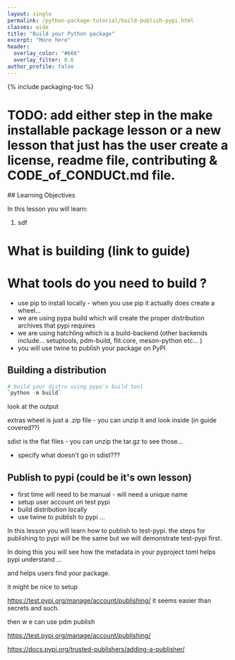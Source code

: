 ```yaml
---
layout: single
permalink: /python-package-tutorial/build-publish-pypi.html
classes: wide
title: "Build your Python package"
excerpt: "More here"
header:
  overlay_color: "#666"
  overlay_filter: 0.6
author_profile: false
---
```


{% include packaging-toc %}

# TODO: add either step in the make installable package lesson or a new lesson that just has the user create a license, readme file, contributing & CODE_of_CONDUCt.md file.

<div class="notice" markdown="1">
## Learning Objectives

In this lesson you will learn:

1. sdf

</div>

# What is building (link to guide)

# What tools do you need to build ?

- use pip to install locally - when you use pip it actually does create a wheel...
- we are using pypa build which will create the proper distribution archives that pypi requires
- we are using hatchling which is a build-backend (other backends include... setuptools, pdm-build, flit.core, meson-python etc... )
- you will use twine to publish your package on PyPI

## Building a distribution

```python
# build your distro using pypa's build tool
`python -m build`
```

look at the output

extras
wheel is just a .zip file - you can unzip it and look inside (in guide covered??)

sdist is the flat files - you can unzip the tar.gz to see those...

- specify what doesn't go in sdist???

## Publish to pypi (could be it's own lesson)

- first time will need to be manual - will need a unique name
- setup user account on test pypi
- build distribution locally
- use twine to publish to pypi ...

In this lesson you will learn how to publish to test-pypi. the steps for publishing to pypi will be the same but we will demonstrate test-pypi first.

In doing this you will see how the metadata in your pyproject toml helps pypi understand ...

and helps users find your package.

it might be nice to setup

https://test.pypi.org/manage/account/publishing/ it seems easier than secrets and such.

then w e can use pdm publish

https://test.pypi.org/manage/account/publishing/

https://docs.pypi.org/trusted-publishers/adding-a-publisher/
